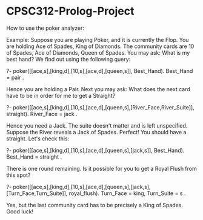 # CPSC312-Prolog-Project

How to use the poker analyzer:

Example:
Suppose you are playing Poker, and it is currently the Flop. You are holding Ace of Spades, King of Diamonds. The community cards are 10 of Spades, Ace of Diamonds, Queen of Spades.
You may ask: What is my best hand? We find out using the following query:

?- poker([[ace,s],[king,d],[10,s],[ace,d],[queen,s]], Best_Hand).
Best_Hand = pair .

Hence you are holding a Pair. Next you may ask: What does the next card have to be in order for me to get a Straight?

?- poker([[ace,s],[king,d],[10,s],[ace,d],[queen,s],[River_Face,River_Suite]], straight).
River_Face = jack .

Hence you need a Jack. The suite doesn't matter and is left unspecified.
Suppose the River reveals a Jack of Spades. Perfect! You should have a straight. Let's check this:

?- poker([[ace,s],[king,d],[10,s],[ace,d],[queen,s],[jack,s]], Best_Hand).
Best_Hand = straight .

There is one round remaining. Is it possible for you to get a Royal Flush from this spot?

?- poker([[ace,s],[king,d],[10,s],[ace,d],[queen,s],[jack,s],[Turn_Face,Turn_Suite]], royal_flush). 
Turn_Face = king,
Turn_Suite = s .

Yes, but the last community card has to be precisely a King of Spades. Good luck!
